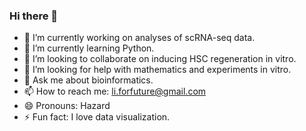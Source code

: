 ### Hi there 👋
- 🔭 I’m currently working on analyses of scRNA-seq data.
- 🌱 I’m currently learning Python.
- 👯 I’m looking to collaborate on inducing HSC regeneration in vitro.
- 🤔 I’m looking for help with mathematics and experiments in vitro.
- 💬 Ask me about bioinformatics.
- 📫 How to reach me: li.forfuture@gmail.com
- 😄 Pronouns: Hazard
- ⚡ Fun fact: I love data visualization.

<!--
**zzwch/zzwch** is a ✨ _special_ ✨ repository because its `README.md` (this file) appears on your GitHub profile.

Here are some ideas to get you started:

- 🔭 I’m currently working on ...
- 🌱 I’m currently learning ...
- 👯 I’m looking to collaborate on ...
- 🤔 I’m looking for help with ...
- 💬 Ask me about ...
- 📫 How to reach me: ...
- 😄 Pronouns: ...
- ⚡ Fun fact: ...
-->
